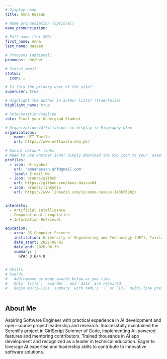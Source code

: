 ```yaml
---
# Display name
title: Amna Hassan

# Name pronunciation (optional)
name_pronunciation: 

# Full name (for SEO)
first_name: Amna
last_name: Hassan

# Pronouns (optional)
pronouns: she/her

# Status emoji
status:
  icon: ☕️

# Is this the primary user of the site?
superuser: true

# Highlight the author in author lists? (true/false)
highlight_name: true

# Role/position/tagline
role: Final year Undergrad Student

# Organizations/Affiliations to display in Biography blox
organizations:
  - name: UET Taxila
    url: https://www.uettaxila.edu.pk/

# Social network links
# Need to use another icon? Simply download the SVG icon to your `assets/media/icons/` folder.
profiles:
  - icon: at-symbol
    url: 'amnahassan.ahf@gmail.com'
    label: E-mail Me
  - icon: brands/github
    url: https://github.com/Amna-Hassan04
  - icon: brands/linkedin
    url: https://www.linkedin.com/in/amna-hassan-143b76202/


interests:
  - Artificial Intelligence
  - Computational Linguistics
  - Information Retrieval

education:
  - area: BS Computer Science
    institution: University of Engineering and Technology (UET), Taxila
    date_start: 2022-08-01
    date_end: 2026-06-30
    summary: |
      GPA: 3.6/4.0
      

# Skills
# Awards.
#   Add/remove as many awards below as you like.
#   Only `title`, `awarder`, and `date` are required.
#   Begin multi-line `summary` with YAML's `|` or `|2-` multi-line prefix and indent 2 spaces below.
---
```


## About Me

Aspiring Software Engineer with practical experience in AI development and open-source project leadership and research. Successfully
maintained the SereniFy project in GirlScript Summer of Code, implementing AI-powered features and mentoring contributors. Trained
thousands in AI app development and recognized as a leader in technical education. Eager to leverage AI expertise and leadership skills
to contribute to innovative software solutions.
